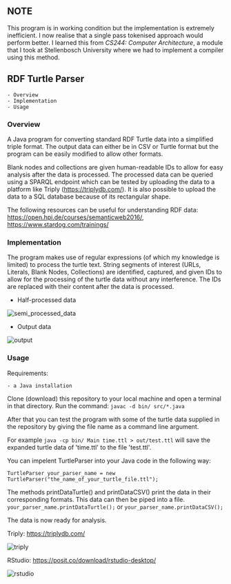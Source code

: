 ## NOTE
This program is in working condition but the implementation is extremely inefficient. I now realise that a single pass tokenised approach would perform better. I learned this from _CS244: Computer Architecture_, a module that I took at Stellenbosch University where we had to implement a compiler using this method. 

## RDF Turtle Parser
    - Overview
    - Implementation
    - Usage

### Overview
A Java program for converting standard RDF Turtle data into a simplified triple format.
The output data can either be in CSV or Turtle format but the program can be easily modified to allow other formats.

Blank nodes and collections are given human-readable IDs to allow for easy analysis after the data is processed.
The processed data can be queried using a SPARQL endpoint which can be tested by uploading the data to a platform like Triply (<https://triplydb.com/>).
It is also possible to upload the data to a SQL database because of its rectangular shape.

The following resources can be useful for understanding RDF data: <https://open.hpi.de/courses/semanticweb2016/>, <https://www.stardog.com/trainings/>

### Implementation
The program makes use of regular expressions (of which my knowledge is limited) to process the turtle text.
String segments of interest (URLs, Literals, Blank Nodes, Collections) are identified, captured, and given IDs to allow for the processing of the turtle data without any interference. The IDs are replaced with their content after the data is processed.

- Half-processed data

![semi_processed_data](https://user-images.githubusercontent.com/79271609/215045378-a9a7458a-0db1-4906-8e3c-56d891531f55.png)

- Output data

![output](https://user-images.githubusercontent.com/79271609/215045417-31c1aa61-fea1-4447-9a51-3509c7dce5af.png)

### Usage
Requirements:

    - a Java installation

Clone (download) this repository to your local machine and open a terminal in that directory.
Run the command:
```javac -d bin/ src/*.java```

After that you can test the program with some of the turtle data supplied in the repository by giving the file name as a command line argument.

For example ```java -cp bin/ Main time.ttl > out/test.ttl``` will save the expanded turtle data of 'time.ttl' to the file 'test.ttl'.

You can impelent TurtleParser into your Java code in the following way:

```TurtleParser your_parser_name = new TurtleParser("the_name_of_your_turtle_file.ttl");```

The methods printDataTurtle() and printDataCSV() print the data in their corresponding formats. This data can then be piped into a file.
```your_parser_name.printDataTurtle();``` or ```your_parser_name.printDataCSV();```

The data is now ready for analysis.

Triply: <https://triplydb.com/>

![triply](https://user-images.githubusercontent.com/79271609/215045695-4dc92331-fd3b-48a3-b5dd-e4fa3538e9f2.png)

RStudio: <https://posit.co/download/rstudio-desktop/>

![rstudio](https://user-images.githubusercontent.com/79271609/215045722-dddc4ae8-2294-47da-9b42-d9514823dd8a.png)
